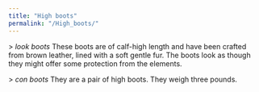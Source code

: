 ```yaml
---
title: "High boots"
permalink: "/High_boots/"
---
```


\> *look boots* These boots are of calf-high length and have been
crafted from brown leather, lined with a soft gentle fur. The boots look
as though they might offer some protection from the elements.

\> *con boots* They are a pair of high boots. They weigh three pounds.